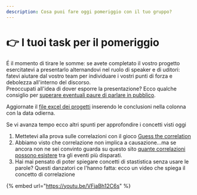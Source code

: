 ```yaml
---
description: Cosa puoi fare oggi pomeriggio con il tuo gruppo?
---
```


# 👉 I tuoi task per il pomeriggio

É il momento di tirare le somme: se avete completato il vostro progetto esercitatevi a presentarlo alternandovi nel ruolo di speaker e di uditori: fatevi aiutare dal vostro team per individuare i vostri punti di forza e debolezza all'interno del discorso.\
Preoccupati all'idea di dover esporre la presentazione? Ecco qualche consiglio per [superare eventuali paure di parlare in pubblico](https://www.youtube.com/channel/UCCXqHzzGEolwpoFvjIvhIkQ).

Aggiornate il [file excel dei progetti](../strumenti/foglio-excel-dei-vostri-progetti.md) inserendo le conclusioni nella colonna con la data odierna.

Se vi avanza tempo ecco altri spunti per approfondire i concetti visti oggi

1. Mettetevi alla prova sulle correlazioni con il gioco [Guess the correlation](http://guessthecorrelation.com/)
2. Abbiamo visto che correlazione non implica a causazione...ma se ancora non ne sei convinto guarda su questo sito [quante correlazioni possono esistere](https://www.tylervigen.com/spurious-correlations) tra gli eventi più disparati.
3. Hai mai pensato di poter spiegare concetti di stastistica senza usare le parole? Questi danzatori ce l'hanno fatta: ecco un video che spiega il concetto di correlazione

{% embed url="https://youtu.be/VFjaBh12C6s" %}
